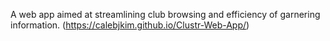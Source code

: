 A web app aimed at streamlining club browsing and efficiency of garnering information.
(https://calebjkim.github.io/Clustr-Web-App/)

